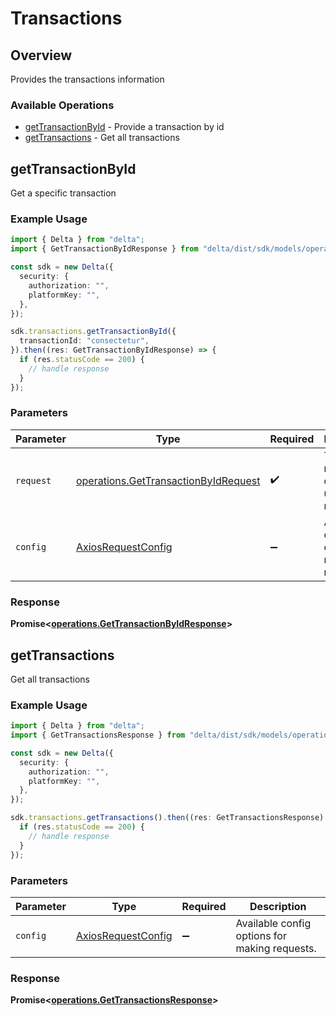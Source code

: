 # Transactions

## Overview

Provides the transactions information

### Available Operations

* [getTransactionById](#gettransactionbyid) - Provide a transaction by id
* [getTransactions](#gettransactions) - Get all transactions

## getTransactionById

Get a specific transaction

### Example Usage

```typescript
import { Delta } from "delta";
import { GetTransactionByIdResponse } from "delta/dist/sdk/models/operations";

const sdk = new Delta({
  security: {
    authorization: "",
    platformKey: "",
  },
});

sdk.transactions.getTransactionById({
  transactionId: "consectetur",
}).then((res: GetTransactionByIdResponse) => {
  if (res.statusCode == 200) {
    // handle response
  }
});
```

### Parameters

| Parameter                                                                                    | Type                                                                                         | Required                                                                                     | Description                                                                                  |
| -------------------------------------------------------------------------------------------- | -------------------------------------------------------------------------------------------- | -------------------------------------------------------------------------------------------- | -------------------------------------------------------------------------------------------- |
| `request`                                                                                    | [operations.GetTransactionByIdRequest](../../models/operations/gettransactionbyidrequest.md) | :heavy_check_mark:                                                                           | The request object to use for the request.                                                   |
| `config`                                                                                     | [AxiosRequestConfig](https://axios-http.com/docs/req_config)                                 | :heavy_minus_sign:                                                                           | Available config options for making requests.                                                |


### Response

**Promise<[operations.GetTransactionByIdResponse](../../models/operations/gettransactionbyidresponse.md)>**


## getTransactions

Get all transactions

### Example Usage

```typescript
import { Delta } from "delta";
import { GetTransactionsResponse } from "delta/dist/sdk/models/operations";

const sdk = new Delta({
  security: {
    authorization: "",
    platformKey: "",
  },
});

sdk.transactions.getTransactions().then((res: GetTransactionsResponse) => {
  if (res.statusCode == 200) {
    // handle response
  }
});
```

### Parameters

| Parameter                                                    | Type                                                         | Required                                                     | Description                                                  |
| ------------------------------------------------------------ | ------------------------------------------------------------ | ------------------------------------------------------------ | ------------------------------------------------------------ |
| `config`                                                     | [AxiosRequestConfig](https://axios-http.com/docs/req_config) | :heavy_minus_sign:                                           | Available config options for making requests.                |


### Response

**Promise<[operations.GetTransactionsResponse](../../models/operations/gettransactionsresponse.md)>**

